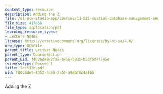 ```yaml
---
content_type: resource
description: Adding the Z
file: /ol-ocw-studio-app/courses/11-521-spatial-database-management-and-advanced-geographic-information-systems-spring-2003/f80cbde943526aa02a55a98bf6c4afb5_lect13c.pdf
file_size: 417856
file_type: application/pdf
learning_resource_types:
- Lecture Notes
license: https://creativecommons.org/licenses/by-nc-sa/4.0/
ocw_type: OCWFile
parent_title: Lecture Notes
parent_type: CourseSection
parent_uid: f4026de9-2fa5-b456-b93b-b5df5d47745e
resourcetype: Document
title: lect13c.pdf
uid: f80cbde9-4352-6aa0-2a55-a98bf6c4afb5
---
```

Adding the Z